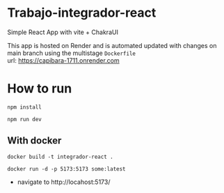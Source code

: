 # Trabajo-integrador-react
Simple React App with vite + ChakraUI

This app is hosted on Render and is automated updated with changes on  
main branch using the multistage `Dockerfile`  
url: https://capibara-1711.onrender.com

# How to run
```
npm install
```
```
npm run dev
```

## With docker
```
docker build -t integrador-react .
```
```
docker run -d -p 5173:5173 some:latest
```
- navigate to http://locahost:5173/

